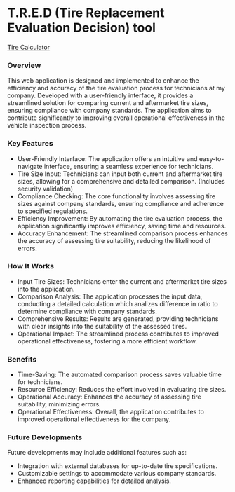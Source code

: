 # T.R.E.D (Tire Replacement Evaluation Decision) tool
[Tire Calculator](https://tire-calculator-98b584.netlify.com/)
### Overview

This web application is designed and implemented to enhance the efficiency and accuracy of the tire evaluation process for technicians at my company. Developed with a user-friendly interface, it provides a streamlined solution for comparing current and aftermarket tire sizes, ensuring compliance with company standards. The application aims to contribute significantly to improving overall operational effectiveness in the vehicle inspection process.

### Key Features

  + User-Friendly Interface: The application offers an intuitive and easy-to-navigate interface, ensuring a seamless experience for technicians. 
  + Tire Size Input: Technicians can input both current and aftermarket tire sizes, allowing for a comprehensive and detailed comparison. (Includes security validation)
  + Compliance Checking: The core functionality involves assessing tire sizes against company standards, ensuring compliance and adherence to specified regulations.
  + Efficiency Improvement: By automating the tire evaluation process, the application significantly improves efficiency, saving time and resources.
  + Accuracy Enhancement: The streamlined comparison process enhances the accuracy of assessing tire suitability, reducing the likelihood of errors.

### How It Works

  + Input Tire Sizes: Technicians enter the current and aftermarket tire sizes into the application.
  + Comparison Analysis: The application processes the input data, conducting a detailed calculation which analizes difference in ratio to determine compliance with company standards.
  + Comprehensive Results: Results are generated, providing technicians with clear insights into the suitability of the assessed tires.
  + Operational Impact: The streamlined process contributes to improved operational effectiveness, fostering a more efficient workflow.

### Benefits

  + Time-Saving: The automated comparison process saves valuable time for technicians.
  + Resource Efficiency: Reduces the effort involved in evaluating tire sizes.
  + Operational Accuracy: Enhances the accuracy of assessing tire suitability, minimizing errors.
  + Operational Effectiveness: Overall, the application contributes to improved operational effectiveness for the company.

### Future Developments

Future developments may include additional features such as:

  + Integration with external databases for up-to-date tire specifications.
  + Customizable settings to accommodate various company standards.
  + Enhanced reporting capabilities for detailed analysis.
    

